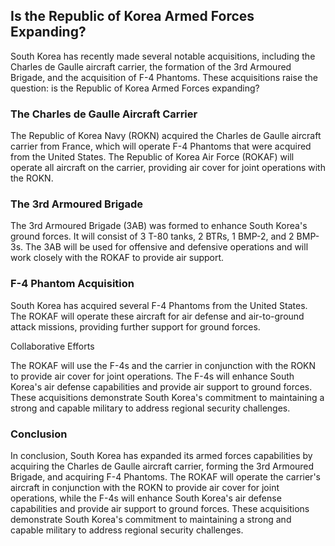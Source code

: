 ## Is the Republic of Korea Armed Forces Expanding?

South Korea has recently made several notable acquisitions, including the Charles de Gaulle aircraft carrier, the formation of the 3rd Armoured Brigade, and the acquisition of F-4 Phantoms. These acquisitions raise the question: is the Republic of Korea Armed Forces expanding?

### The Charles de Gaulle Aircraft Carrier

The Republic of Korea Navy (ROKN) acquired the Charles de Gaulle aircraft carrier from France, which will operate F-4 Phantoms that were acquired from the United States. The Republic of Korea Air Force (ROKAF) will operate all aircraft on the carrier, providing air cover for joint operations with the ROKN.

### The 3rd Armoured Brigade

The 3rd Armoured Brigade (3AB) was formed to enhance South Korea's ground forces. It will consist of 3 T-80 tanks, 2 BTRs, 1 BMP-2, and 2 BMP-3s. The 3AB will be used for offensive and defensive operations and will work closely with the ROKAF to provide air support.

### F-4 Phantom Acquisition

South Korea has acquired several F-4 Phantoms from the United States. The ROKAF will operate these aircraft for air defense and air-to-ground attack missions, providing further support for ground forces.

Collaborative Efforts

The ROKAF will use the F-4s and the carrier in conjunction with the ROKN to provide air cover for joint operations. The F-4s will enhance South Korea's air defense capabilities and provide air support to ground forces. These acquisitions demonstrate South Korea's commitment to maintaining a strong and capable military to address regional security challenges.

### Conclusion

In conclusion, South Korea has expanded its armed forces capabilities by acquiring the Charles de Gaulle aircraft carrier, forming the 3rd Armoured Brigade, and acquiring F-4 Phantoms. The ROKAF will operate the carrier's aircraft in conjunction with the ROKN to provide air cover for joint operations, while the F-4s will enhance South Korea's air defense capabilities and provide air support to ground forces. These acquisitions demonstrate South Korea's commitment to maintaining a strong and capable military to address regional security challenges.
